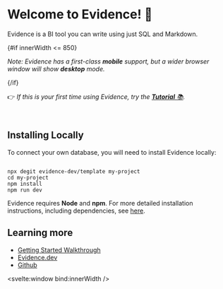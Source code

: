 # Welcome to Evidence! 👋

Evidence is a BI tool you can write using just SQL and Markdown.

{#if innerWidth <= 850}

_Note: Evidence has a first-class **mobile** support, but a wider browser window will show **desktop** mode._

{/if}

👉 _If this is your first time using Evidence, try the [**Tutorial** 📚](/tutorial:-basics)._

<br>

## Installing Locally

To connect your own database, you will need to install Evidence locally:

<pre><code style="display: block; width: fit-content;">
npx degit evidence-dev/template my-project
cd my-project
npm install
npm run dev
</code></pre>

Evidence requires **Node** and **npm**. For more detailed installation instructions, including dependencies, see <a href="https://docs.evidence.dev/getting-started/install-evidence" target="_blank">here</a>.

## Learning more

- <a href='https://docs.evidence.dev/getting-started/install-evidence' target="_blank">Getting Started Walkthrough</a>
- <a href='https://www.evidence.dev' target="_blank">Evidence.dev</a>
- <a href='https://github.com/evidence-dev/evidence' target="_blank">Github</a>

<script>
	$: innerWidth = 0
</script>

<svelte:window bind:innerWidth />
